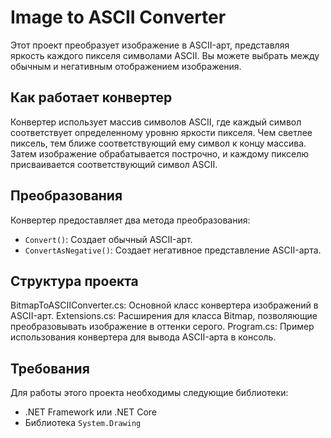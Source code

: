 # Image to ASCII Converter

Этот проект преобразует изображение в ASCII-арт, представляя яркость каждого пикселя символами ASCII. Вы можете выбрать между обычным и негативным отображением изображения.

## Как работает конвертер

Конвертер использует массив символов ASCII, где каждый символ соответствует определенному уровню яркости пикселя. Чем светлее пиксель, тем ближе соответствующий ему символ к концу массива. Затем изображение обрабатывается построчно, и каждому пикселю присваивается соответствующий символ ASCII.

## Преобразования

Конвертер предоставляет два метода преобразования:

- `Convert()`: Создает обычный ASCII-арт.
- `ConvertAsNegative()`: Создает негативное представление ASCII-арта.

## Структура проекта
BitmapToASCIIConverter.cs: Основной класс конвертера изображений в ASCII-арт.
Extensions.cs: Расширения для класса Bitmap, позволяющие преобразовывать изображение в оттенки серого.
Program.cs: Пример использования конвертера для вывода ASCII-арта в консоль.


## Требования

Для работы этого проекта необходимы следующие библиотеки:

- .NET Framework или .NET Core
- Библиотека `System.Drawing`
